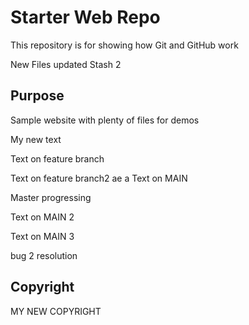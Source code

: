 # Starter Web Repo

This repository is for showing how Git and GitHub work

New Files updated Stash 2
## Purpose

Sample website with plenty of files for demos

My new text

Text on feature branch

Text on feature branch2
ae a
Text on MAIN 

Master progressing

Text on MAIN 2

Text on MAIN 3

bug 2 resolution
## Copyright


MY NEW COPYRIGHT